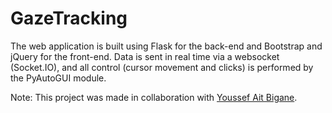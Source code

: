 # GazeTracking
The web application is built using Flask for the back-end and Bootstrap and jQuery for the front-end. Data is sent in real time via a websocket (Socket.IO), and all control (cursor movement and clicks) is performed by the PyAutoGUI module.

Note: This project was made in collaboration with [Youssef Ait Bigane](https://www.linkedin.com/in/youssef-ait-bigane-123b43242/).

